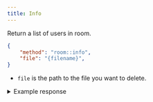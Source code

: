 ```yaml
---
title: Info
---
```


Return a list of users in room.

```json
{
    "method": "room::info",
    "file": "{filename}",
}
```

- `file` is the path to the file you want to delete.

<details>
<summary>Example response</summary>

```json
{
    "method": "room::info",
    "clients": [
      {
        "username": <string>,
        "path": <string>,
        "point": <number>,
        "region_beg": <number>,
        "region_end": <number>,
        "color_cursor": <color>,
        "color_region": <color>,
      },
      ...
    ],
    "status": "success",
}
```

</details>

